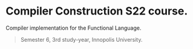 # Compiler Construction S22 course.
Compiler implementation for the Functional Language.
> Semester 6, 3rd study-year, Innopolis University.
